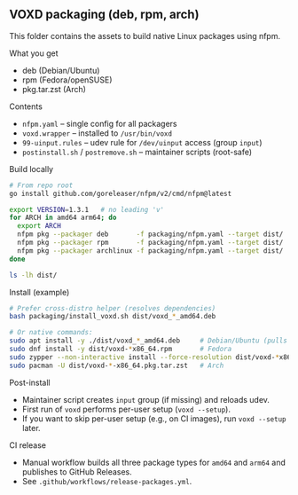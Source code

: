 ## VOXD packaging (deb, rpm, arch)

This folder contains the assets to build native Linux packages using nfpm.

What you get
- deb (Debian/Ubuntu)
- rpm (Fedora/openSUSE)
- pkg.tar.zst (Arch)

Contents
- `nfpm.yaml` – single config for all packagers
- `voxd.wrapper` – installed to `/usr/bin/voxd`
- `99-uinput.rules` – udev rule for `/dev/uinput` access (group `input`)
- `postinstall.sh` / `postremove.sh` – maintainer scripts (root-safe)

Build locally
```bash
# From repo root
go install github.com/goreleaser/nfpm/v2/cmd/nfpm@latest

export VERSION=1.3.1   # no leading 'v'
for ARCH in amd64 arm64; do
  export ARCH
  nfpm pkg --packager deb       -f packaging/nfpm.yaml --target dist/
  nfpm pkg --packager rpm       -f packaging/nfpm.yaml --target dist/
  nfpm pkg --packager archlinux -f packaging/nfpm.yaml --target dist/
done

ls -lh dist/
```

Install (example)
```bash
# Prefer cross-distro helper (resolves dependencies)
bash packaging/install_voxd.sh dist/voxd_*_amd64.deb

# Or native commands:
sudo apt install -y ./dist/voxd_*_amd64.deb     # Debian/Ubuntu (pulls deps)
sudo dnf install -y dist/voxd-*x86_64.rpm       # Fedora
sudo zypper --non-interactive install --force-resolution dist/voxd-*x86_64.rpm  # openSUSE
sudo pacman -U dist/voxd-*-x86_64.pkg.tar.zst   # Arch
```

Post-install
- Maintainer script creates `input` group (if missing) and reloads udev.
- First run of `voxd` performs per-user setup (`voxd --setup`).
- If you want to skip per-user setup (e.g., on CI images), run `voxd --setup` later.

CI release
- Manual workflow builds all three package types for `amd64` and `arm64` and publishes to GitHub Releases.
- See `.github/workflows/release-packages.yml`.


